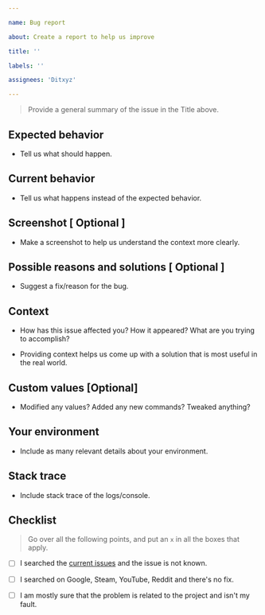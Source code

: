 ```yaml
---

name: Bug report

about: Create a report to help us improve

title: ''

labels: ''

assignees: 'Ditxyz'

---
```


> Provide a general summary of the issue in the Title above.

## Expected behavior

* Tell us what should happen.

## Current behavior

* Tell us what happens instead of the expected behavior.

## Screenshot [ Optional ]

* Make a screenshot to help us understand the context more clearly.

## Possible reasons and solutions [ Optional ] 

* Suggest a fix/reason for the bug.

## Context

* How has this issue affected you? How it appeared? What are you trying to accomplish?

* Providing context helps us come up with a solution that is most useful in the real world.

## Custom values [Optional]

*  Modified any values? Added any new commands? Tweaked anything?

## Your environment

* Include as many relevant details about your environment.

## Stack trace

*  Include stack trace of the logs/console.

## Checklist

>  Go over all the following points, and put an `x` in all the boxes that apply.

- [ ] I searched the [current issues](https://github.com/therowsee/DitMusik/issues) and the issue is not known.

- [ ] I searched on Google, Steam, YouTube, Reddit and there's no fix.

- [ ] I am mostly sure that the problem is related to the project and isn't my fault.


